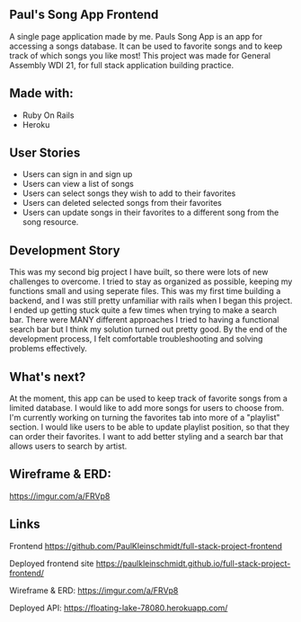 

## Paul's Song App Frontend

A single page application made by me. Pauls Song App is an app for accessing a songs database. It can be used to favorite songs and to keep track of which songs you like most! This project was made for General Assembly WDI 21, for full stack application building practice.

## Made with:

- Ruby On Rails
- Heroku

## User Stories

- Users can sign in and sign up
- Users can view a list of songs
- Users can select songs they wish to add to their favorites
- Users can deleted selected songs from their favorites
- Users can update songs in their favorites to a different song from the song resource.

## Development Story
This was my second big project I have built, so there were lots of new challenges to overcome. I tried to stay as organized as possible, keeping my functions small and using seperate files. This was my first time building a backend, and I was still pretty unfamiliar with rails when I began this project. I ended up getting stuck quite a few times when trying to make a search bar. There were MANY different approaches I tried to having a functional search bar but I think my solution turned out pretty good. By the end of the development process, I felt comfortable troubleshooting and solving problems effectively.


## What's next?

At the moment, this app can be used to keep track of favorite songs from a limited database. I would like to add more songs for users to choose from. I'm currently working on turning the favorites tab into more of a "playlist" section. I would like users to be able to update playlist position, so that they can order their favorites. I want to add better styling and a search bar that allows users to search by artist.


## Wireframe & ERD:
https://imgur.com/a/FRVp8


## Links

Frontend https://github.com/PaulKleinschmidt/full-stack-project-frontend

Deployed frontend site https://paulkleinschmidt.github.io/full-stack-project-frontend/

Wireframe & ERD: https://imgur.com/a/FRVp8

Deployed API: https://floating-lake-78080.herokuapp.com/
